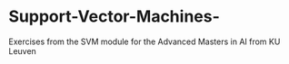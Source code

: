 # Support-Vector-Machines-
Exercises from the SVM module for the Advanced Masters in AI from KU Leuven
